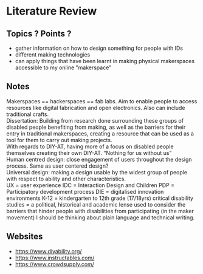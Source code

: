 # Literature Review 

## Topics ? Points ?
- gather information on how to design something for people with IDs 
- different making technologies 
- can apply things that have been learnt in making physical makerspaces accessible to my online "makerspace"

## Notes 
<p>Makerspaces == hackerspaces == fab labs. Aim to enable people to access resources like digital fabrication and open electronics. Also can include traditional crafts. <br>
Dissertation: Building from research done surrounding these groups of disabled people benefiting from making, as well as the barriers for their entry in traditional makerspaces, creating a resource that can be used as a tool for them to carry out making projects. <br>
With regards to DIY-AT, having more of a focus on disabled people themselves creating their own DIY-AT. 
“Nothing for us without us” <br>
Human centred design: close engagement of users throughout the design process. Same as user centered design?<br>
Universal design: making a design usable by the widest group of people with respect to ability and other characteristics. <br>
UX = user experience
IDC = Interaction Design and Children
PDP = Participatory development process
DIE = digitalised innovation environments 
K-12 = kindergarten to 12th grade (17/18yrs) 
critical disability studies = a political, historical and academic lense used to consider the barriers that hinder people with disabilities from participating (in the maker movement)
I should be thinking about plain language and technical writing. </p>

## Websites
- https://www.diyability.org/
- https://www.instructables.com/
- https://www.crowdsupply.com/

